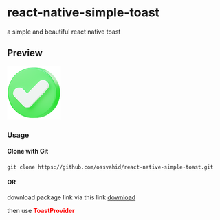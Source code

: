 # react-native-simple-toast
a simple and beautiful react native toast

<h2>
 Preview
</h2>
<p>
<img src="./images/success.png">
<p>
<h3>
 Usage
</h3>
<h4>
 Clone with Git
</h4>
<code>git clone https://github.com/ossvahid/react-native-simple-toast.git</code>
<h4>
 OR
</h4>
<p>
download package link via this link 
<a href="https://github.com/ossvahid/react-native-simple-toast/archive/refs/heads/main.zip" target="_blank">
download
</a>
<p>

then use <b style="color: red;">ToastProvider</b>





